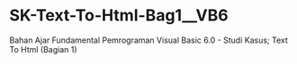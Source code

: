 # SK-Text-To-Html-Bag1__VB6
Bahan Ajar Fundamental Pemrograman Visual Basic 6.0 - Studi Kasus; Text To Html (Bagian 1)
